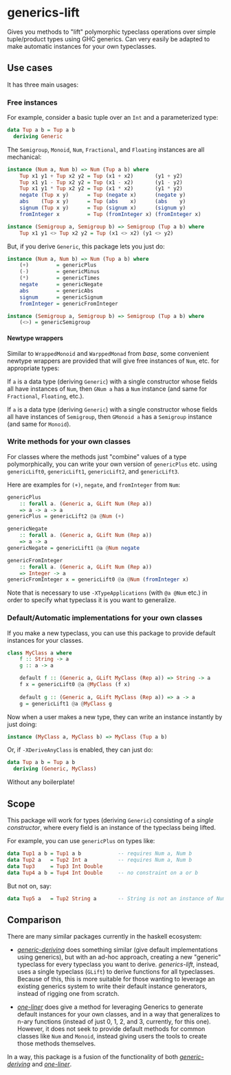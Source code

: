 generics-lift
=============

Gives you methods to "lift" polymorphic typeclass operations over simple
tuple/product types using GHC generics.  Can very easily be adapted to make
automatic instances for your own typeclasses.

Use cases
---------

It has three main usages:

### Free instances

For example, consider a basic tuple over an `Int` and a parameterized type:

```haskell
data Tup a b = Tup a b
  deriving Generic
```

The `Semigroup`, `Monoid`, `Num`, `Fractional`, and `Floating` instances are
all mechanical:

```haskell
instance (Num a, Num b) => Num (Tup a b) where
    Tup x1 y1 + Tup x2 y2 = Tup (x1 + x2)       (y1 + y2)
    Tup x1 y1 - Tup x2 y2 = Tup (x1 - x2)       (y1 - y2)
    Tup x1 y1 * Tup x2 y2 = Tup (x1 * x2)       (y1 * y2)
    negate (Tup x y)      = Tup (negate x)      (negate y)
    abs    (Tup x y)      = Tup (abs    x)      (abs    y)
    signum (Tup x y)      = Tup (signum x)      (signum y)
    fromInteger x         = Tup (fromInteger x) (fromInteger x)

instance (Semigroup a, Semigroup b) => Semigroup (Tup a b) where
    Tup x1 y1 <> Tup x2 y2 = Tup (x1 <> x2) (y1 <> y2)
```

But, if you derive `Generic`, this package lets you just do:

```haskell
instance (Num a, Num b) => Num (Tup a b) where
    (+)         = genericPlus
    (-)         = genericMinus
    (*)         = genericTimes
    negate      = genericNegate
    abs         = genericAbs
    signum      = genericSignum
    fromInteger = genericFromInteger

instance (Semigroup a, Semigroup b) => Semigroup (Tup a b) where
    (<>) = genericSemigroup
```

#### Newtype wrappers

Similar to `WrappedMonoid` and `WarppedMonad` from *base*, some convenient
newtype wrappers are provided that will give free instances of `Num`, etc. for
appropriate types:

If `a` is a data type (deriving `Generic`) with a single constructor whose
fields all have instances of `Num`, then `GNum a` has a `Num` instance (and
same for `Fractional`, `Floating`, etc.).

If `a` is a data type (deriving `Generic`) with a single constructor whose
fields all have instances of `Semigroup`, then `GMonoid a` has a `Semigroup`
instance (and same for `Monoid`).

### Write methods for your own classes

For classes where the methods just "combine" values of a type polymorphically,
you can write your own version of `genericPlus` etc. using `genericLift0`,
`genericLift1`, `genericLift2`, and `genericLift3`.

Here are examples for `(+)`, `negate`, and `fromInteger` from `Num`:

```haskell
genericPlus
    :: forall a. (Generic a, GLift Num (Rep a))
    => a -> a -> a
genericPlus = genericLift2 @a @Num (+)

genericNegate
    :: forall a. (Generic a, GLift Num (Rep a))
    => a -> a
genericNegate = genericLift1 @a @Num negate

genericFromInteger
    :: forall a. (Generic a, GLift Num (Rep a))
    => Integer -> a
genericFromInteger x = genericLift0 @a @Num (fromInteger x)
```

Note that is necessary to use `-XTypeApplications` (with `@a @Num` etc.) in
order to specify what typeclass it is you want to generalize.

### Default/Automatic implementations for your own classes

If you make a new typeclass, you can use this package to provide default
instances for your classes.

```haskell
class MyClass a where
    f :: String -> a
    g :: a -> a

    default f :: (Generic a, GLift MyClass (Rep a)) => String -> a
    f x = genericLift0 @a @MyClass (f x)
    
    default g :: (Generic a, GLift MyClass (Rep a)) => a -> a
    g = genericLift1 @a @MyClass g
```

Now when a user makes a new type, they can write an instance instantly by just
doing:

```haskell
instance (MyClass a, MyClass b) => MyClass (Tup a b)
```

Or, if `-XDeriveAnyClass` is enabled, they can just do:

```haskell
data Tup a b = Tup a b
  deriving (Generic, MyClass)
```

Without any boilerplate!

Scope
-----

This package will work for types (deriving `Generic`) consisting of a *single
constructor*, where every field is an instance of the typeclass being lifted.

For example, you can use `genericPlus` on types like:

```haskell
data Tup1 a b = Tup1 a b            -- requires Num a, Num b
data Tup2 a   = Tup2 Int a          -- requires Num a, Num b
data Tup3     = Tup3 Int Double
data Tup4 a b = Tup4 Int Double     -- no constraint on a or b
```

But not on, say:

```haskell
data Tup5 a   = Tup2 String a       -- String is not an instance of Num
```

Comparison
----------

There are many similar packages currently in the haskell ecosystem:

*   *[generic-deriving][]* does something similar (give default implementations
    using generics), but with an ad-hoc approach, creating a new "generic"
    typeclass for every typeclass you want to derive.  *generics-lift*,
    instead, uses a single typeclass (`GLift`) to derive functions for all
    typeclasses.  Because of this, this is more suitable for those wanting to
    leverage an existing generics system to write their default instance
    generators, instead of rigging one from scratch.

*   *[one-liner][]* does give a method for leveraging Generics to generate
    default instances for your own classes, and in a way that generalizes to
    n-ary functions (instead of just 0, 1, 2, and 3, currently, for this one).
    However, it does not seek to provide default methods for common classes
    like `Num` and `Monoid`, instead giving users the tools to create those
    methods themselves.

[one-liner]: https://hackage.haskell.org/package/one-liner
[generic-deriving]: http://hackage.haskell.org/package/generic-deriving

In a way, this package is a fusion of the functionality of both
*[generic-deriving][]* and *[one-liner][]*.
